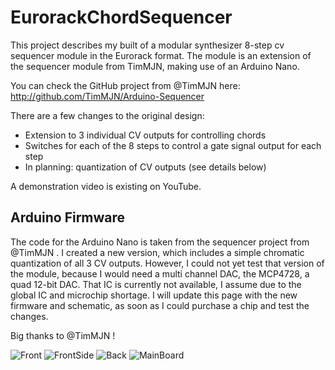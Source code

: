 # EurorackChordSequencer
This project describes my built of a modular synthesizer 8-step cv sequencer module in the Eurorack format.
The module is an extension of the sequencer module from TimMJN, making use of an Arduino Nano.

You can check the GitHub project from @TimMJN here:
http://github.com/TimMJN/Arduino-Sequencer

There are a few changes to the original design:
- Extension to 3 individual CV outputs for controlling chords
- Switches for each of the 8 steps to control a gate signal output for each step
- In planning: quantization of CV outputs (see details below)

A demonstration video is existing on YouTube.

## Arduino Firmware
The code for the Arduino Nano is taken from the sequencer project from @TimMJN .
I created a new version, which includes a simple chromatic quantization of all 3 CV outputs.
However, I could not yet test that version of the module, because I would need a multi channel DAC, the MCP4728, a quad 12-bit DAC.
That IC is currently not available, I assume due to the global IC and microchip shortage.
I will update this page with the new firmware and schematic, as soon as I could purchase a chip and test the changes.

Big thanks to @TimMJN !


![Front](https://user-images.githubusercontent.com/97026614/150731201-aff2b512-5bf7-41cf-ba18-e26e32674c4d.JPG)
![FrontSide](https://user-images.githubusercontent.com/97026614/150775298-86a71474-52ac-46d7-bc23-a0976e2a9e81.JPG)
![Back](https://user-images.githubusercontent.com/97026614/150775348-6887f31b-559f-4db2-9151-5f1113250aee.JPG)
![MainBoard](https://user-images.githubusercontent.com/97026614/150775392-d1e1c4a5-80a8-443a-8e66-608f4eda3d76.JPG)
